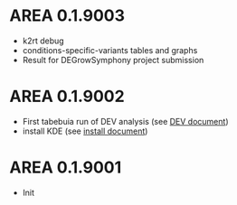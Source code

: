 # AREA 0.1.9003
* k2rt debug
* conditions-specific-variants tables and graphs
* Result for DEGrowSymphony project submission

# AREA 0.1.9002
* First tabebuia run of DEV analysis (see [DEV document](~/Documents/conditions-specific.Rmd))
* install KDE (see [install document](~/Documents/install.Rmd))

# AREA 0.1.9001 
* Init